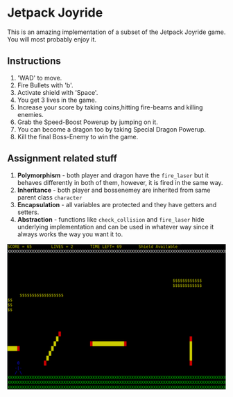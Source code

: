 # Jetpack Joyride

This is an amazing implementation of a subset of the Jetpack Joyride game. You will most probably enjoy it.

## Instructions

1. 'WAD' to move.
2. Fire Bullets with 'b'.
3. Activate shield with 'Space'.
4. You get 3 lives in the game.
5. Increase your score by taking coins,hitting fire-beams and killing enemies.
2. Grab the Speed-Boost Powerup by jumping on it.
3. You can become a dragon too by taking Special Dragon Powerup.
4. Kill the final Boss-Enemy to win the game.


## Assignment related stuff

1. **Polymorphism** - both player and dragon have the `fire_laser` but it behaves differently in both of them, however, it is fired in the same way.
2. **Inheritance** - both player and bossenemey are inherited from same parent class `character`
3. **Encapsulation** - all variables are protected and they have getters and setters.
4. **Abstraction** - functions like `check_collision` and `fire_laser` hide underlying implementation and can be used in whatever way since it always works the way you want it to.

![img](JetpackJoyride.png)
